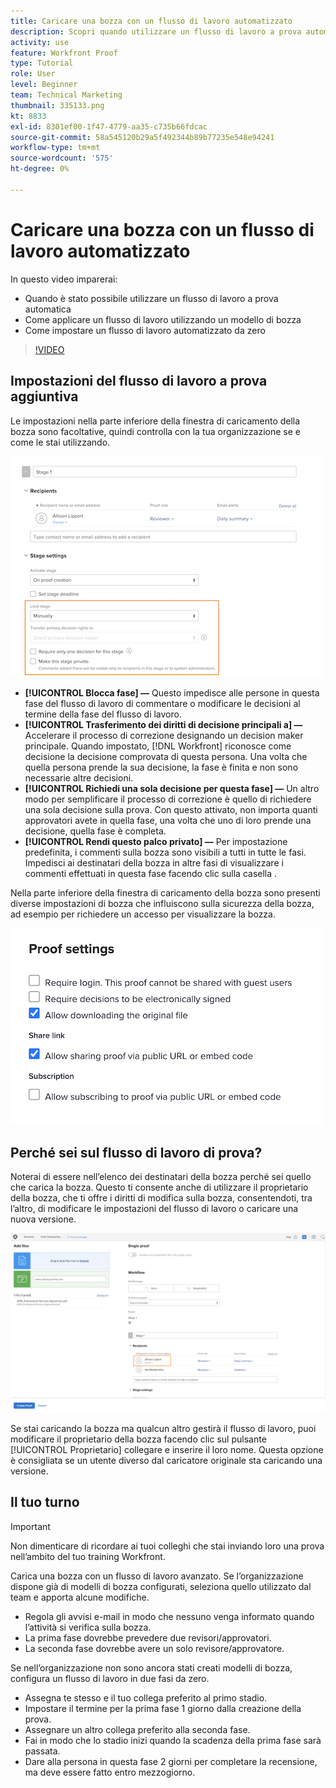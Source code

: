 ```yaml
---
title: Caricare una bozza con un flusso di lavoro automatizzato
description: Scopri quando utilizzare un flusso di lavoro a prova automatica, come applicare un flusso di lavoro utilizzando un modello di bozza e come impostare un flusso di lavoro automatizzato da zero.
activity: use
feature: Workfront Proof
type: Tutorial
role: User
level: Beginner
team: Technical Marketing
thumbnail: 335133.png
kt: 8833
exl-id: 8301ef00-1f47-4779-aa35-c735b66fdcac
source-git-commit: 58a545120b29a5f492344b89b77235e548e94241
workflow-type: tm+mt
source-wordcount: '575'
ht-degree: 0%

---
```


# Caricare una bozza con un flusso di lavoro automatizzato

In questo video imparerai:

* Quando è stato possibile utilizzare un flusso di lavoro a prova automatica
* Come applicare un flusso di lavoro utilizzando un modello di bozza
* Come impostare un flusso di lavoro automatizzato da zero

>[!VIDEO](https://video.tv.adobe.com/v/335133/?quality=12)



## Impostazioni del flusso di lavoro a prova aggiuntiva

Le impostazioni nella parte inferiore della finestra di caricamento della bozza sono facoltative, quindi controlla con la tua organizzazione se e come le stai utilizzando.

![Un&#39;immagine del [!UICONTROL Nuova bozza ]finestra con [!UICONTROL Impostazioni dello stage] evidenziato.](assets/additional-proof-workflow-settings.png)

* **[!UICONTROL Blocca fase] —** Questo impedisce alle persone in questa fase del flusso di lavoro di commentare o modificare le decisioni al termine della fase del flusso di lavoro.
* **[!UICONTROL Trasferimento dei diritti di decisione principali a] —** Accelerare il processo di correzione designando un decision maker principale. Quando impostato, [!DNL Workfront] riconosce come decisione la decisione comprovata di questa persona. Una volta che quella persona prende la sua decisione, la fase è finita e non sono necessarie altre decisioni.
* **[!UICONTROL Richiedi una sola decisione per questa fase] —** Un altro modo per semplificare il processo di correzione è quello di richiedere una sola decisione sulla prova. Con questo attivato, non importa quanti approvatori avete in quella fase, una volta che uno di loro prende una decisione, quella fase è completa.
* **[!UICONTROL Rendi questo palco privato] —** Per impostazione predefinita, i commenti sulla bozza sono visibili a tutti in tutte le fasi. Impedisci ai destinatari della bozza in altre fasi di visualizzare i commenti effettuati in questa fase facendo clic sulla casella .

Nella parte inferiore della finestra di caricamento della bozza sono presenti diverse impostazioni di bozza che influiscono sulla sicurezza della bozza, ad esempio per richiedere un accesso per visualizzare la bozza.

<!--
Learn more about these in the Proof settings section of the Configure a proof article.
-->

![Un&#39;immagine del [!UICONTROL Impostazioni di bozza] della finestra di caricamento della bozza.](assets/additional-proof-workflow-settings-2.png)

<!--
### Learn more
* Automated workflow overview
* Automated workflow stages overview
-->

<!--
### Guides
* Plan an advanced workflow worksheet
-->

## Perché sei sul flusso di lavoro di prova?

Noterai di essere nell’elenco dei destinatari della bozza perché sei quello che carica la bozza. Questo ti consente anche di utilizzare il proprietario della bozza, che ti offre i diritti di modifica sulla bozza, consentendoti, tra l’altro, di modificare le impostazioni del flusso di lavoro o caricare una nuova versione.

![Immagine della finestra di caricamento della bozza con il proprietario della bozza evidenziato nell’elenco dei destinatari.](assets/proof-owner.png)

Se stai caricando la bozza ma qualcun altro gestirà il flusso di lavoro, puoi modificare il proprietario della bozza facendo clic sul pulsante [!UICONTROL Proprietario] collegare e inserire il loro nome. Questa opzione è consigliata se un utente diverso dal caricatore originale sta caricando una versione.

## Il tuo turno

>[!IMPORTANT]
>
>Non dimenticare di ricordare ai tuoi colleghi che stai inviando loro una prova nell’ambito del tuo training Workfront.


Carica una bozza con un flusso di lavoro avanzato. Se l’organizzazione dispone già di modelli di bozza configurati, seleziona quello utilizzato dal team e apporta alcune modifiche.

* Regola gli avvisi e-mail in modo che nessuno venga informato quando l’attività si verifica sulla bozza.
* La prima fase dovrebbe prevedere due revisori/approvatori.
* La seconda fase dovrebbe avere un solo revisore/approvatore.

Se nell’organizzazione non sono ancora stati creati modelli di bozza, configura un flusso di lavoro in due fasi da zero.

* Assegna te stesso e il tuo collega preferito al primo stadio.
* Impostare il termine per la prima fase 1 giorno dalla creazione della prova.
* Assegnare un altro collega preferito alla seconda fase.
* Fai in modo che lo stadio inizi quando la scadenza della prima fase sarà passata.
* Dare alla persona in questa fase 2 giorni per completare la recensione, ma deve essere fatto entro mezzogiorno.


